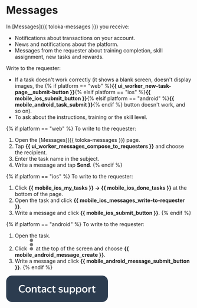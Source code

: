 # Messages

In [Messages]({{ toloka-messages }}) you receive:
- Notifications about transactions on your account.
- News and notifications about the platform.
- Messages from the requester about training completion, skill assignment, new tasks and rewards.

Write to the requester:

- If a task doesn't work correctly (it shows a blank screen, doesn't display images, the {% if platform == "web" %}**{{ ui_worker_new-task-page__submit-button }}**{% elsif platform == "ios" %}**{{ mobile_ios_submit_button }}**{% elsif platform == "android" %}**{{ mobile_android_task_submit }}**{% endif %} button doesn't work, and so on).
- To ask about the instructions, training or the skill level.

{% if platform == "web" %}
To write to the requester:
1. Open the [Messages]({{ toloka-messages }}) page.
1. Tap **{{ ui_worker_messages_compose_to_requesters }}** and choose the recipient.
1. Enter the task name in the subject.
1. Write a message and tap **Send**.
   {% endif %}

{% if platform == "ios" %}
To write to the requester:
1. Click **{{ mobile_ios_my_tasks }} → {{ mobile_ios_done_tasks }}** at the bottom of the page.
1. Open the task and click **{{ mobile_ios_messages_write-to-requester }}**.
1. Write a message and click **{{ mobile_ios_submit_button }}**.
   {% endif %}

{% if platform == "android" %}
To write to the requester:
1. Open the task.
1. Click ![](assets/dots_vertical.svg) at the top of the screen and choose **{{ mobile_android_message_create }}**.
1. Write a message and click **{{ mobile_android_message_submit_button }}**.
   {% endif %}

[![](assets/buttons/contact-support.svg)](troubleshooting/troubleshooting.md#not_working_properly)

